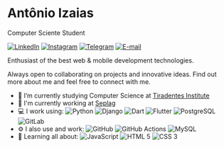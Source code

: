 # Antônio Izaias

Computer Sciente Student

[![LinkedIn](https://img.shields.io/badge/-antonioizaias-blue?style=flat&logo=LinkedIn&logoColor=white&link=https://www.linkedin.com/in/antonioizaias/)](https://www.linkedin.com/in/antonioizaias/ "LinkedIn") [![Instagram](https://img.shields.io/badge/-antonioizs-purple?style=flat&logo=instagram&logoColor=white&link=https://instagram.com/antonioizs/)](https://instagram.com/antonioizs "Instagram") [![Telegram](https://img.shields.io/badge/-@antonioizaias-0088CC?style=flat&logo=Telegram&logoColor=white&link=https://t.me/antonioizaias/)](https://t.me/antonioizaias "Telegram") [![E-mail](https://img.shields.io/badge/-antonioizaiasgn@gmail.com-c14438?style=flat&logo=Gmail&logoColor=white&link=mailto:antonioizaiasgn@gmail.com?subject=Olá,%20Antônio!%20)](mailto:antonioizaiasgn@gmail.com?subject=Olá,%20Antônio!%20 "E-mail")

Enthusiast of the best web & mobile development technologies. 

Always open to collaborating on projects and innovative ideas. Find out more about me and feel free to connect with me.

- 🔭 I’m currently studying Computer Science at [Tiradentes Institute](https://al.unit.br/)
- 🏢 I'm currently working at [Seplag](http://www.seplag.al.gov.br/)
- 💻 I work using: ![Python](https://img.shields.io/badge/-Python-black?style=flat&logo=Python ) ![Django](https://img.shields.io/badge/-Django-092E20?style=flat&logo=Django) ![Dart](https://img.shields.io/badge/-Dart-1572B6?style=flat&logo=Dart) ![Flutter](https://img.shields.io/badge/-Flutter-1572B6?style=flat&logo=Flutter) ![PostgreSQL](https://img.shields.io/badge/-PostgreSQL-336791?style=flat&logo=PostgreSQL) ![GitLab](https://img.shields.io/badge/-GitLab-FCA121?style=flat&logo=GitLab)
- ⚙️ I also use and work: ![GitHub](https://img.shields.io/badge/-GitHub-181717?style=flat&logo=GitHub) ![GitHub Actions](https://img.shields.io/badge/-GitHub%20Actions-2088FF?style=flat&logo=github-actions&logoColor=white) ![MySQL](https://img.shields.io/badge/-MySQL-orange?style=flat&logo=MySQL&logoColor=white)
- 🌱 Learning all about: ![JavaScript](https://img.shields.io/badge/-JavaScript-black?style=flat&logo=JavaScript) ![HTML 5](https://img.shields.io/badge/-HTML%205-E34F26?style=flat&logo=HTML5&logoColor=white) ![CSS 3](https://img.shields.io/badge/-CSS%203-1572B6?style=flat&logo=CSS3)